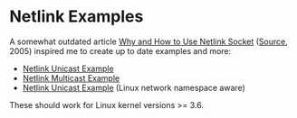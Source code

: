 # Netlink Examples

A somewhat outdated article [Why and How to Use Netlink Socket](articles/Why_and_How_to_Use_Netlink_Socket.md) ([Source](https://www.linuxjournal.com/article/7356), 2005) inspired me to create up to date examples and more:

* [Netlink Unicast Example](unicast_example/)
* [Netlink Multicast Example](multicast_example/)
* [Netlink Unicast Example](unicast_network_namespace_example/) (Linux network namespace aware)

These should work for Linux kernel versions >= 3.6.
